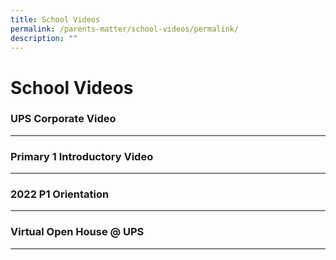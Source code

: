 ```yaml
---
title: School Videos
permalink: /parents-matter/school-videos/permalink/
description: ""
---
```

School Videos
=============

### UPS Corporate Video
-------------------

### Primary 1 Introductory Video
----------------------------

### 2022 P1 Orientation
-------------------

### Virtual Open House @ UPS
------------------------